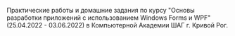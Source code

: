 Практические работы и домашние задания по курсу "Основы разработки приложений с использованием Windows Forms и WPF" (25.04.2022 - 03.06.2022) в Компьютерной Академии ШАГ г. Кривой Рог.
